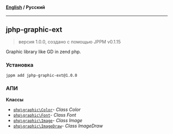 #### [English](README.md) / **Русский**

---

## jphp-graphic-ext
> версия 1.0.0, создано с помощью JPPM v0.1.15

Graphic library like GD in zend php.

### Установка
```
jppm add jphp-graphic-ext@1.0.0
```

### АПИ
**Классы**
- [`php\graphic\Color`](api-docs/classes/php/graphic/Color.ru.md)- _Class Color_
- [`php\graphic\Font`](api-docs/classes/php/graphic/Font.ru.md)- _Class Font_
- [`php\graphic\Image`](api-docs/classes/php/graphic/Image.ru.md)- _Class Image_
- [`php\graphic\ImageDraw`](api-docs/classes/php/graphic/ImageDraw.ru.md)- _Class ImageDraw_